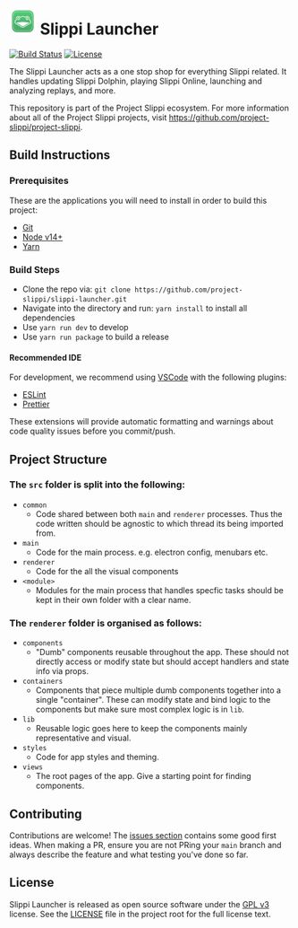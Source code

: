 # ![Launcher icon](resources/icons/48x48.png) Slippi Launcher

[![Build Status](https://github.com/project-slippi/slippi-launcher/workflows/build/badge.svg)](https://github.com/project-slippi/slippi-launcher/actions?workflow=build)
[![License](https://img.shields.io/badge/license-GPLv3-blue)](https://github.com/project-slippi/slippi-launcher/blob/master/LICENSE)

The Slippi Launcher acts as a one stop shop for everything Slippi related. It handles updating Slippi Dolphin, playing Slippi Online, launching and analyzing replays, and more.

This repository is part of the Project Slippi ecosystem. For more information about all of the Project Slippi projects, visit https://github.com/project-slippi/project-slippi.

## Build Instructions

### Prerequisites

These are the applications you will need to install in order to build this project:

- [Git](https://git-scm.com/downloads)
- [Node v14+](https://nodejs.org/en/)
- [Yarn](https://yarnpkg.com/getting-started/install)

### Build Steps

- Clone the repo via: `git clone https://github.com/project-slippi/slippi-launcher.git`
- Navigate into the directory and run: `yarn install` to install all dependencies
- Use `yarn run dev` to develop
- Use `yarn run package` to build a release

#### Recommended IDE

For development, we recommend using [VSCode](https://code.visualstudio.com/) with the following plugins:

- [ESLint](https://marketplace.visualstudio.com/items?itemName=dbaeumer.vscode-eslint)
- [Prettier](https://marketplace.visualstudio.com/items?itemName=esbenp.prettier-vscode)

These extensions will provide automatic formatting and warnings about code quality issues before you commit/push.

## Project Structure

### The `src` folder is split into the following:

- `common`
  - Code shared between both `main` and `renderer` processes. Thus the code written should be agnostic to which thread its being imported from.
- `main`
  - Code for the main process. e.g. electron config, menubars etc.
- `renderer`
  - Code for the all the visual components
- `<module>`
  - Modules for the main process that handles specfic tasks should be kept in their own folder with a clear name.

### The `renderer` folder is organised as follows:

- `components`
  - "Dumb" components reusable throughout the app. These should not directly access or modify state but should accept handlers and state info via props.
- `containers`
  - Components that piece multiple dumb components together into a single "container". These can modify state and bind logic to the components but make sure most complex logic is in `lib`.
- `lib`
  - Reusable logic goes here to keep the components mainly representative and visual.
- `styles`
  - Code for app styles and theming.
- `views`
  - The root pages of the app. Give a starting point for finding components.

## Contributing

Contributions are welcome! The [issues section](https://github.com/project-slippi/slippi-launcher/issues) contains some good first ideas. When making a PR, ensure you are not PRing your `main` branch and always describe the feature and what testing you've done so far.

## License

Slippi Launcher is released as open source software under the [GPL v3](https://opensource.org/licenses/gpl-3.0.html) license. See the [LICENSE](./LICENSE) file in the project root for the full license text.
